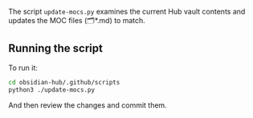 The script `update-mocs.py` examines the current Hub vault contents and updates the MOC files (🗂️*.md) to match.

## Running the script

To run it:

```bash
cd obsidian-hub/.github/scripts
python3 ./update-mocs.py
```

And then review the changes and commit them.
